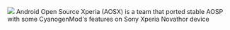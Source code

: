 ![][AOSXImage]
Android Open Source Xperia (AOSX) is a team that ported stable AOSP with some CyanogenMod's features on Sony Xperia Novathor device

[AOSXImage]: https://raw.githubusercontent.com/AndroidOpenSourceXperia/android_extra_aosx/master/Customization/Logo/Logo
